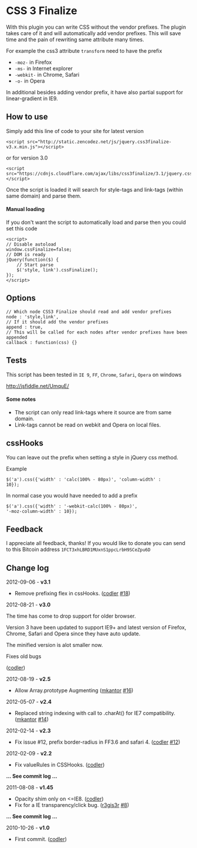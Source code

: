 # CSS 3 Finalize

With this plugin you can write CSS without the vendor prefixes. The plugin takes care of it and will automatically add vendor prefixes. This will save time and the pain of rewriting same attribute many times.

For example the css3 attribute <code>transform</code> need to have the prefix 
<ul>
<li><code>-moz-</code> in Firefox</li>
<li><code>-ms-</code> in Internet explorer</li>
<li><code>-webkit-</code> in Chrome, Safari</li>
<li><code>-o-</code> in Opera</li>
</ul>

In additional besides adding vendor prefix, it have also partial support for linear-gradient in IE9.

## How to use

Simply add this line of code to your site for latest version

	<script src="http://static.zencodez.net/js/jquery.css3finalize-v3.x.min.js"></script>

or for version 3.0

	<script src="https://cdnjs.cloudflare.com/ajax/libs/css3finalize/3.1/jquery.css3finalize.min.js"></script>

Once the script is loaded it will search for style-tags and link-tags (within same domain) and parse them.

#### Manual loading
If you don't want the script to automatically load and parse then you could set this code

	<script> 
	// Disable autoload
	window.cssFinalize=false; 
	// DOM is ready
	jQuery(function($) { 
		// Start parse
		$('style, link').cssFinalize();
	});
	</script>

## Options

	// Which node CSS3 Finalize should read and add vendor prefixes
	node : 'style,link',
	// If it should add the vendor prefixes
	append : true,
	// This will be called for each nodes after vendor prefixes have been appended
	callback : function(css) {}

## Tests

This script has been tested in <code>IE 9</code>, <code>FF</code>, <code>Chrome</code>, <code>Safari</code>, <code>Opera</code> on windows

<http://jsfiddle.net/UmquE/>

#### Some notes
* The script can only read link-tags where it source are from same domain.
* Link-tags cannot be read on webkit and Opera on local files.

## cssHooks

You can leave out the prefix when setting a style in jQuery css method.

Example

<code>$('a').css({'width' : 'calc(100% - 80px)', 'column-width' : 10});</code>

In normal case you would have needed to add a prefix

<code>$('a').css({'width' : '-webkit-calc(100% - 80px)', '-moz-column-width' : 10});</code>

## Feedback

I appreciate all feedback, thanks! If you would like to donate you can send to this Bitcoin address <code>1FCT3xhLBRD1MUxnS1ppcLrbH9SCeZpu6D</code>

## Change log ##

2012-09-06 - **v3.1**

* Remove prefixing flex in cssHooks. ([codler](https://github.com/codler) [#18](https://github.com/codler/jQuery-Css3-Finalize/issues/18))

2012-08-21 - **v3.0**

The time has come to drop support for older browser. 

Version 3 have been updated to support IE9+ and latest version of Firefox, Chrome, Safari and Opera since they have auto update.

The minified version is alot smaller now.

Fixes old bugs

([codler](https://github.com/codler))

2012-08-19 - **v2.5**

* Allow Array.prototype Augmenting ([mkantor](https://github.com/mkantor) [#16](https://github.com/codler/jQuery-Css3-Finalize/pull/16))

2012-05-07 - **v2.4**
* Replaced string indexing with call to .charAt() for IE7 compatibility. ([mkantor](https://github.com/mkantor) [#14](https://github.com/codler/jQuery-Css3-Finalize/pull/14))

2012-02-14 - **v2.3**

* Fix issue #12, prefix border-radius in FF3.6 and safari 4. ([codler](https://github.com/codler) [#12](https://github.com/codler/jQuery-Css3-Finalize/issues/12))

2012-02-09 - **v2.2**

* Fix valueRules in CSSHooks. ([codler](https://github.com/codler))

**... See commit log ...**

2011-08-08 - **v1.45**

* Opacity shim only on <=IE8. ([codler](https://github.com/codler))
* Fix for a IE transparency/click bug. ([r3gis3r](https://github.com/r3gis3r) [#8](https://github.com/codler/jQuery-Css3-Finalize/pull/8))

**... See commit log ...**

2010-10-26 - **v1.0**

* First commit. ([codler](https://github.com/codler))